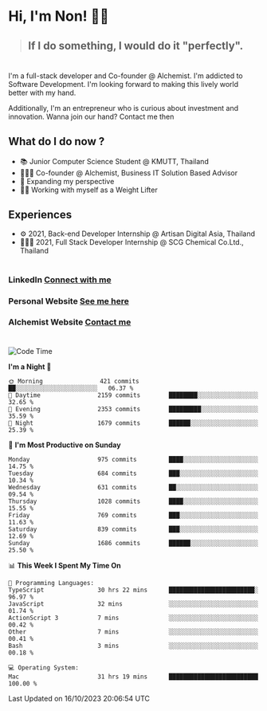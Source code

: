 # Hi, I'm Non! 🖐🏻

> ## If I do something, I would do it "perfectly".

#

I'm a full-stack developer and Co-founder @ Alchemist. I'm addicted to Software Development. I'm looking forward to making this lively world better with my hand.

Additionally, I'm an entrepreneur who is curious about investment and innovation. Wanna join our hand? Contact me then

## What do I do now ?

- 📚 Junior Computer Science Student @ KMUTT, Thailand
- 🧑🏻‍💻 Co-founder @ Alchemist, Business IT Solution Based Advisor
- 🌈 Expanding my perspective
- 🏋🏻 Working with myself as a Weight Lifter

## Experiences

- ⚙️ 2021, Back-end Developer Internship @ Artisan Digital Asia, Thailand
- 🧑🏻‍💻 2021, Full Stack Developer Internship @ SCG Chemical Co.Ltd., Thailand

#

### LinkedIn [Connect with me](https://www.linkedin.com/in/non-nontra/)

### Personal Website [See me here](https://nonnontra.com/)

### Alchemist Website [Contact me](https://alchemist-softwarehouse.co/)

#

<!--START_SECTION:waka-->
![Code Time](http://img.shields.io/badge/Code%20Time-3%2C223%20hrs%2027%20mins-blue)

**I'm a Night 🦉** 

```text
🌞 Morning                421 commits         ██░░░░░░░░░░░░░░░░░░░░░░░   06.37 % 
🌆 Daytime                2159 commits        ████████░░░░░░░░░░░░░░░░░   32.65 % 
🌃 Evening                2353 commits        █████████░░░░░░░░░░░░░░░░   35.59 % 
🌙 Night                  1679 commits        ██████░░░░░░░░░░░░░░░░░░░   25.39 % 
```
📅 **I'm Most Productive on Sunday** 

```text
Monday                   975 commits         ████░░░░░░░░░░░░░░░░░░░░░   14.75 % 
Tuesday                  684 commits         ███░░░░░░░░░░░░░░░░░░░░░░   10.34 % 
Wednesday                631 commits         ██░░░░░░░░░░░░░░░░░░░░░░░   09.54 % 
Thursday                 1028 commits        ████░░░░░░░░░░░░░░░░░░░░░   15.55 % 
Friday                   769 commits         ███░░░░░░░░░░░░░░░░░░░░░░   11.63 % 
Saturday                 839 commits         ███░░░░░░░░░░░░░░░░░░░░░░   12.69 % 
Sunday                   1686 commits        ██████░░░░░░░░░░░░░░░░░░░   25.50 % 
```


📊 **This Week I Spent My Time On** 

```text
💬 Programming Languages: 
TypeScript               30 hrs 22 mins      ████████████████████████░   96.97 % 
JavaScript               32 mins             ░░░░░░░░░░░░░░░░░░░░░░░░░   01.74 % 
ActionScript 3           7 mins              ░░░░░░░░░░░░░░░░░░░░░░░░░   00.42 % 
Other                    7 mins              ░░░░░░░░░░░░░░░░░░░░░░░░░   00.41 % 
Bash                     3 mins              ░░░░░░░░░░░░░░░░░░░░░░░░░   00.18 % 

💻 Operating System: 
Mac                      31 hrs 19 mins      █████████████████████████   100.00 % 
```


 Last Updated on 16/10/2023 20:06:54 UTC
<!--END_SECTION:waka-->
